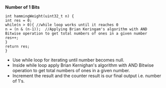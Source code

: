 **Number of 1 Bits**
```
int hammingWeight(uint32_t n) {
int res = 0;
while(n > 0){ //while loop works until it reaches 0
n = (n & (n-1));  //Applying Brian Keringam's algorithm with AND Bitwise operation to get total numbers of ones in a given number
res++;
}
return res;
}
```
* Use while loop for iterating until number becomes null.
* Inside while loop apply Brian Kernighan's algorithm with AND Bitwise operation to get total numbers of ones in a given number.
* Increment the result and the counter result is our final output i.e. number of 1's.